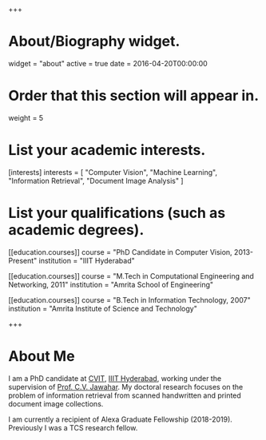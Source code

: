 +++
# About/Biography widget.
widget = "about"
active = true
date = 2016-04-20T00:00:00

# Order that this section will appear in.
weight = 5

# List your academic interests.
[interests]
  interests = [
    "Computer Vision",
    "Machine Learning",
    "Information Retrieval",
    "Document Image Analysis"
  ]

# List your qualifications (such as academic degrees).
[[education.courses]]
  course = "PhD Candidate in Computer Vision, 2013-Present"
  institution = "IIIT Hyderabad"
  

[[education.courses]]
  course = "M.Tech in Computational Engineering and Networking, 2011"
  institution = "Amrita School of Engineering"
  

[[education.courses]]
  course = "B.Tech in Information Technology, 2007"
  institution = "Amrita Institute of Science and Technology"
  
 
+++

# About Me
I am a PhD candidate at [CVIT](http://cvit.iiit.ac.in/), [IIIT Hyderabad](http://iiit.ac.in/), working under the supervision of [Prof. C.V. Jawahar](https://faculty.iiit.ac.in/~jawahar/). My doctoral research focuses on the problem of information retrieval from scanned handwritten and printed document image collections. 

I am currently a recipient of Alexa Graduate Fellowship (2018-2019). Previously I was a TCS research fellow. 
